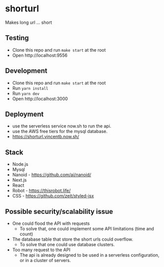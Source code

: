 # shorturl
Makes long url ... short

## Testing
 - Clone this repo and run `make start` at the root
 - Open http://localhost:9556
 
## Development
 - Clone this repo and run `make start` at the root
 - Run `yarn install`
 - Run `yarn dev`
 - Open http://localhost:3000

## Deployment
 - use the serverless service now.sh to run the api.
 - use the AWS free tiers for the mysql database.
 - https://shorturl.vincentb.now.sh/

## Stack
 - Node.js
 - Mysql
 - Nanoid - https://github.com/ai/nanoid/
 - Next.js
 - React
 - Robot - https://thisrobot.life/
 - CSS - https://github.com/zeit/styled-jsx
 
## Possible security/scalability issue
 - One could flood the API with requests
   - To solve that, one could implement some API limitations (time and count)
 - The database table that store the short urls could overflow.
   - To solve that one could use database clusters.
 - Too many request to the API
   - The api is already designed to be used in a serverless configuration, or in a cluster of servers. 

